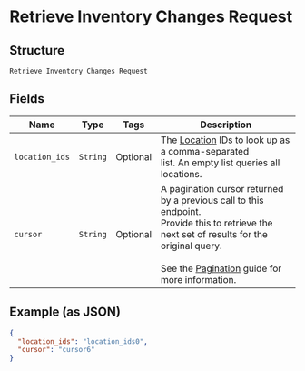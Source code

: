 
# Retrieve Inventory Changes Request

## Structure

`Retrieve Inventory Changes Request`

## Fields

| Name | Type | Tags | Description |
|  --- | --- | --- | --- |
| `location_ids` | `String` | Optional | The [Location](../../doc/models/location.md) IDs to look up as a comma-separated<br>list. An empty list queries all locations. |
| `cursor` | `String` | Optional | A pagination cursor returned by a previous call to this endpoint.<br>Provide this to retrieve the next set of results for the original query.<br><br>See the [Pagination](../../https://developer.squareup.com/docs/working-with-apis/pagination) guide for more information. |

## Example (as JSON)

```json
{
  "location_ids": "location_ids0",
  "cursor": "cursor6"
}
```

